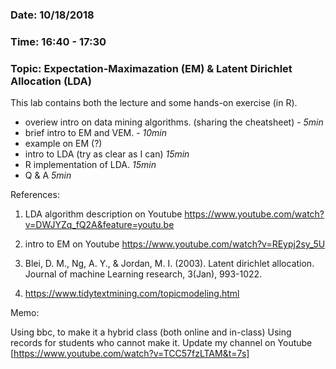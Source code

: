 ### Date: 10/18/2018
### Time: 16:40 - 17:30
### Topic: Expectation-Maximazation (EM) & Latent Dirichlet Allocation (LDA)

This lab contains both the lecture and some hands-on exercise (in R).

 - overiew intro on data mining algorithms. (sharing the cheatsheet) - _5min_
 - brief intro to EM and VEM. - _10min_
 - example on EM (?) 
 - intro to LDA (try as clear as I can) _15min_
 - R implementation of LDA. _15min_
 - Q & A _5min_
 
References:

1. LDA algorithm description on Youtube
https://www.youtube.com/watch?v=DWJYZq_fQ2A&feature=youtu.be

2. intro to EM on Youtube
https://www.youtube.com/watch?v=REypj2sy_5U

3. Blei, D. M., Ng, A. Y., & Jordan, M. I. (2003). Latent dirichlet allocation. Journal of machine Learning research, 3(Jan), 993-1022.

4. https://www.tidytextmining.com/topicmodeling.html
 

Memo:

Using bbc, to make it a hybrid class (both online and in-class)
Using records for students who cannot make it.
Update my channel on Youtube [https://www.youtube.com/watch?v=TCC57fzLTAM&t=7s]
